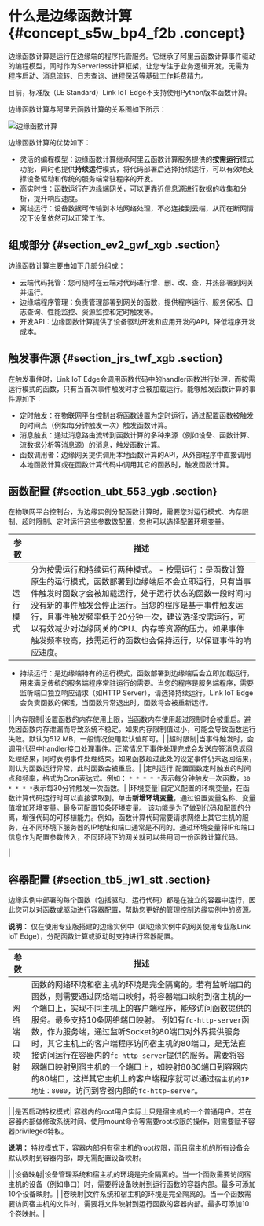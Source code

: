 # 什么是边缘函数计算 {#concept_s5w_bp4_f2b .concept}

边缘函数计算是运行在边缘端的程序托管服务。它继承了阿里云函数计算事件驱动的编程模型，同时作为Serverless计算框架，让您专注于业务逻辑开发，无需为程序启动、消息流转、日志查询、进程保活等基础工作耗费精力。

目前，标准版（LE Standard）Link IoT Edge不支持使用Python版本函数计算。

边缘函数计算与阿里云函数计算的关系图如下所示：

![边缘函数计算](http://static-aliyun-doc.oss-cn-hangzhou.aliyuncs.com/assets/img/15102/156593623255920_zh-CN.png)

边缘函数计算的优势如下：

-   灵活的编程模型：边缘函数计算继承阿里云函数计算服务提供的**按需运行**模式功能，同时也提供**持续运行**模式，将代码部署后选择持续运行，可以有效地支撑设备驱动和传统的服务端常驻程序的开发。
-   高实时性：函数运行在边缘端网关，可以更靠近信息源进行数据的收集和分析，提升响应速度。
-   离线运行：设备数据可传输到本地网络处理，不必连接到云端，从而在断网情况下设备依然可以正常工作。

## 组成部分 {#section_ev2_gwf_xgb .section}

边缘函数计算主要由如下几部分组成：

-   云端代码托管：您可随时在云端对代码进行增、删、改、查，并热部署到网关并运行。
-   边缘端程序管理：负责管理部署到网关的函数，提供程序运行、服务保活、日志查询、性能监控、资源监控和定时触发等。
-   开发API：边缘函数计算提供了设备驱动开发和应用开发的API，降低程序开发成本。

## 触发事件源 {#section_jrs_twf_xgb .section}

在触发事件时，Link IoT Edge会调用函数代码中的handler函数进行处理，而按需运行模式的函数，只有当首次事件触发时才会被加载运行。能够触发函数计算的事件源如下：

-   定时触发：在物联网平台控制台将函数设置为定时运行，通过配置函数被触发的时间点（例如每分钟触发一次）触发函数计算。
-   消息触发：通过消息路由流转到函数计算的多种来源（例如设备、函数计算、流数据分析等消息源）的消息，触发函数计算。
-   函数调用者：边缘网关提供调用本地函数计算的API，从外部程序中直接调用本地函数计算或在函数计算代码中调用其它的函数时，触发函数计算。

## 函数配置 {#section_ubt_553_ygb .section}

在物联网平台控制台，为边缘实例分配函数计算时，需要您对运行模式、内存限制、超时限制、定时运行这些参数做配置，您也可以选择配置环境变量。

|参数|描述|
|--|--|
|运行模式|分为按需运行和持续运行两种模式。 -   按需运行：是函数计算原生的运行模式，函数部署到边缘端后不会立即运行，只有当事件触发时函数才会被加载运行，处于运行状态的函数一段时间内没有新的事件触发会停止运行。当您的程序是基于事件触发运行，且事件触发频率低于20分钟一次，建议选择按需运行，可以有效减少对边缘网关的CPU、内存等资源的压力。如果事件触发频率较高，按需运行的函数也会保持运行，以保证事件的响应速度。
-   持续运行：是边缘端特有的运行模式，函数部署到边缘端后会立即加载运行，用来满足传统的服务端程序常驻运行的需要。当您的程序是服务端程序，需要监听端口独立响应请求（如HTTP Server），请选择持续运行。Link IoT Edge会负责函数的保活，当函数异常退出时，函数将会被重新运行。

 |
|内存限制|设置函数的内存使用上限，当函数内存使用超过限制时会被重启。避免因函数内存泄漏而导致系统不稳定。如果内存限制值过小，可能会导致函数运行失败。默认为512 MB，一般情况使用默认值即可。|
|超时限制|当事件触发时，会调用代码中handler接口处理事件。正常情况下事件处理完成会发送应答消息返回处理结果，同时表明事件处理结束。如果函数超过此处的设定事件仍未返回结果，则认为函数运行异常，此时函数会被重启。|
|定时运行|配置函数定时触发的时间点和频率，格式为Cron表达式。例如： `* * * * *`表示每分钟触发一次函数，`30 * * * *`表示每30分钟触发一次函数。|
|环境变量|自定义配置的环境变量，在函数计算代码运行时可以直接读取到。单击**新增环境变量**，通过设置变量名称、变量值增加环境变量。最多可配置10条环境变量。 该功能是为了做到代码和配置的分离，增强代码的可移植能力。例如，函数计算代码需要请求网络上其它主机的服务，在不同环境下服务器的IP地址和端口通常是不同的。通过环境变量将IP和端口信息作为配置参数传入，不同环境下的网关就可以共用同一份函数计算代码。

 |

## 容器配置 {#section_tb5_jw1_stt .section}

边缘实例中部署的每个函数（包括驱动、运行代码）都是在独立的容器中运行，因此您可以对函数或驱动进行容器配置，帮助您更好的管理控制边缘实例中的资源。

**说明：** 仅在使用专业版搭建的边缘实例中（即边缘实例中的网关使用专业版Link IoT Edge），分配函数计算或驱动时支持进行容器配置。

|参数|描述|
|--|--|
|网络端口映射|函数的网络环境和宿主机的环境是完全隔离的。若有监听端口的函数，则需要通过网络端口映射，将容器端口映射到宿主机的一个端口上，实现不同主机上的客户端程序，能够访问函数提供的服务。最多支持10条网络端口映射。 例如有`fc-http-server`函数，作为服务端，通过监听Socket的80端口对外界提供服务时，其它主机上的客户端程序访问宿主机的80端口，是无法直接访问运行在容器内的`fc-http-server`提供的服务。需要将容器端口映射到宿主机的一个端口上，如映射8080端口到容器内的80端口，这样其它主机上的客户端程序就可以通过`宿主机的IP地址：8080`，访问到容器内部的`fc-http-server`。

 |
|是否启动特权模式| 容器内的root用户实际上只是宿主机的一个普通用户。若在容器内部做修改系统时间、使用mount命令等需要root权限的操作，则需要赋予容器privileged特权。

 **说明：** 特权模式下，容器内部拥有宿主机的root权限，而且宿主机的所有设备会默认映射到容器内部，即无需配置设备映射。

 |
|设备映射|设备管理系统和宿主机的环境是完全隔离的。当一个函数需要访问宿主机的设备（例如串口）时，需要将设备映射到运行函数的容器内部。最多可添加10个设备映射。|
|卷映射|文件系统和宿主机的环境是完全隔离的。当一个函数需要访问宿主机的文件时，需要将文件映射到运行函数的容器内部。最多可添加10个卷映射。|

